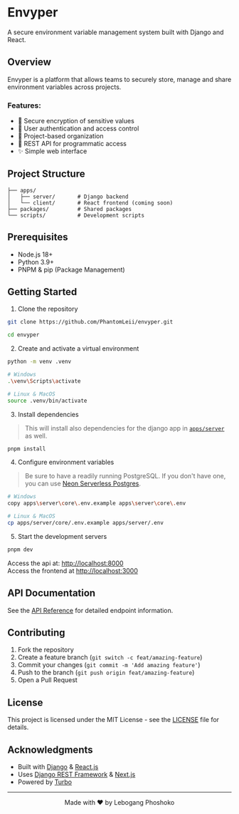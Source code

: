 # Envyper

A secure environment variable management system built with Django and React.

## Overview

Envyper is a platform that allows teams to securely store, manage and share environment variables across projects.

### Features:

- 🔐 Secure encryption of sensitive values
- 👥 User authentication and access control
- 📂 Project-based organization
- 🔄 REST API for programmatic access
- ✨ Simple web interface

## Project Structure

```text
├── apps/
│   ├── server/       # Django backend
│   └── client/       # React frontend (coming soon)
├── packages/         # Shared packages
└── scripts/          # Development scripts
```

## Prerequisites

- Node.js 18+
- Python 3.9+
- PNPM & pip (Package Management)

## Getting Started

1. Clone the repository

```bash
git clone https://github.com/PhantomLeii/envyper.git

cd envyper
```

2. Create and activate a virtual environment

```bash
python -m venv .venv

# Windows
.\venv\Scripts\activate

# Linux & MacOS
source .venv/bin/activate
```

3. Install dependencies

> This will install also dependencies for the django app in [`apps/server`](./apps/server/) as well.

```bash
pnpm install
```

4. Configure environment variables

> Be sure to have a readily running PostgreSQL. If you don't have one, you can use [Neon Serverless Postgres](https://neon.tech).

```bash
# Windows
copy apps\server\core\.env.example apps\server\core\.env

# Linux & MacOS
cp apps/server/core/.env.example apps/server/.env
```

5. Start the development servers

```bash
pnpm dev
```

Access the api at: [http://localhost:8000](http://localhost:8000/)<br />
Access the frontend at [http://localhost:3000](http://localhost:3000/)

## API Documentation

See the [API Reference](./apps/server/README.md#api-reference) for detailed endpoint information.

## Contributing

1. Fork the repository
2. Create a feature branch (`git switch -c feat/amazing-feature`)
3. Commit your changes (`git commit -m 'Add amazing feature'`)
4. Push to the branch (`git push origin feat/amazing-feature`)
5. Open a Pull Request

## License

This project is licensed under the MIT License - see the [LICENSE](./LICENSE) file for details.

## Acknowledgments

- Built with [Django](https://www.djangoproject.com/) & [React.js](https://react.dev)
- Uses [Django REST Framework](https://www.django-rest-framework.org/) & [Next.js](https://nextjs.org)
- Powered by [Turbo](https://turbo.build/)

---

<p align="center">Made with ❤️ by Lebogang Phoshoko</p>
